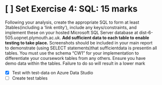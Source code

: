 # [ ] Set Exercise 4: SQL: 15 marks

Following your analysis, create the appropriate SQL to form at least 3tables(including a ‘link entity’), include any keys/constraints, and implement these on your hosted Microsoft SQL Server database at  dist-6-505.uopnet.plymouth.ac.uk. **Add sufficient data to  each  table  to  enable  testing  to  take place.** Screenshots should be included in your main report to demonstrate (using SELECT statements)that sufficientdata is presentin all tables. You must use the schema “CW1” for your implementation to differentiate your coursework tables from any others.  Ensure you have demo data within the tables.  Failure to do so will result in a lower mark

- [X] Test with test-data on Azure Data Studio
- [ ] Create test tables
